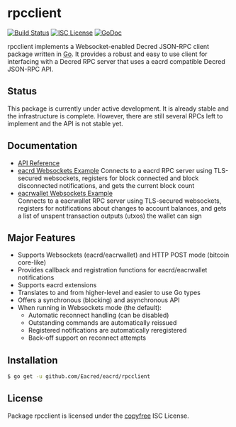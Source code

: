 rpcclient
=========

[![Build Status](https://github.com/Eacred/eacrd/workflows/Build%20and%20Test/badge.svg)](https://github.com/Eacred/eacrd/actions)
[![ISC License](https://img.shields.io/badge/license-ISC-blue.svg)](http://copyfree.org)
[![GoDoc](https://img.shields.io/badge/godoc-reference-blue.svg)](https://godoc.org/github.com/Eacred/eacrd/rpcclient)

rpcclient implements a Websocket-enabled Decred JSON-RPC client package written
in [Go](https://golang.org/).  It provides a robust and easy to use client for
interfacing with a Decred RPC server that uses a eacrd compatible Decred
JSON-RPC API.

## Status

This package is currently under active development.  It is already stable and
the infrastructure is complete.  However, there are still several RPCs left to
implement and the API is not stable yet.

## Documentation

* [API Reference](https://godoc.org/github.com/Eacred/eacrd/rpcclient)
* [eacrd Websockets Example](https://github.com/Eacred/eacrd/tree/master/rpcclient/examples/eacrdwebsockets)
  Connects to a eacrd RPC server using TLS-secured websockets, registers for
  block connected and block disconnected notifications, and gets the current
  block count
* [eacrwallet Websockets Example](https://github.com/Eacred/eacrd/tree/master/rpcclient/examples/eacrwalletwebsockets)  
  Connects to a eacrwallet RPC server using TLS-secured websockets, registers for
  notifications about changes to account balances, and gets a list of unspent
  transaction outputs (utxos) the wallet can sign

## Major Features

* Supports Websockets (eacrd/eacrwallet) and HTTP POST mode (bitcoin core-like)
* Provides callback and registration functions for eacrd/eacrwallet notifications
* Supports eacrd extensions
* Translates to and from higher-level and easier to use Go types
* Offers a synchronous (blocking) and asynchronous API
* When running in Websockets mode (the default):
  * Automatic reconnect handling (can be disabled)
  * Outstanding commands are automatically reissued
  * Registered notifications are automatically reregistered
  * Back-off support on reconnect attempts

## Installation

```bash
$ go get -u github.com/Eacred/eacrd/rpcclient
```

## License

Package rpcclient is licensed under the [copyfree](http://copyfree.org) ISC
License.
